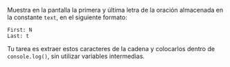 
Muestra en la pantalla la primera y última letra de la oración almacenada en la constante `text`, en el siguiente formato:

```text
First: N
Last: t
```

Tu tarea es extraer estos caracteres de la cadena y colocarlos dentro de `console.log()`, sin utilizar variables intermedias.
